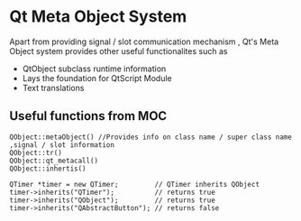 # Qt Meta Object System

Apart from providing signal / slot communication mechanism , Qt's Meta Object system provides other useful functionalites such as

- QtObject subclass runtime information
- Lays the foundation for QtScript Module
- Text translations

## Useful functions from MOC

```
QObject::metaObject() //Provides info on class name / super class name ,signal / slot information
QObject::tr()
QObject::qt_metacall()
QObject::inhertis()

QTimer *timer = new QTimer;         // QTimer inherits QObject
timer->inherits("QTimer");          // returns true
timer->inherits("QObject");         // returns true
timer->inherits("QAbstractButton"); // returns false

```

